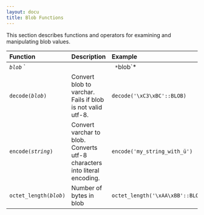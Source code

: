 ```yaml
---
layout: docu
title: Blob Functions
---
```


This section describes functions and operators for examining and manipulating blob values.

| Function | Description | Example | Result |
|:-|:--|:---|:-|
| *`blob`* `||` *`blob`* | Blob concatenation | `'\xAA'::BLOB || '\xBB'::BLOB` | `\xAA\xBB` |
| `decode(`*`blob`*`)` | Convert blob to varchar. Fails if blob is not valid utf-8. | `decode('\xC3\xBC'::BLOB)` | `ü` |
| `encode(`*`string`*`)` | Convert varchar to blob. Converts utf-8 characters into literal encoding. | `encode('my_string_with_ü')` | `my_string_with_\xC3\xBC` |
| `octet_length(`*`blob`*`)` | Number of bytes in blob | `octet_length('\xAA\xBB'::BLOB)` | `2` |
